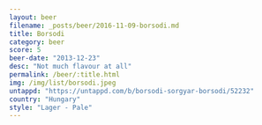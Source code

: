 ```yaml
---
layout: beer
filename: _posts/beer/2016-11-09-borsodi.md
title: Borsodi
category: beer
score: 5
beer-date: "2013-12-23"
desc: "Not much flavour at all"
permalink: /beer/:title.html
img: /img/list/borsodi.jpeg
untappd: "https://untappd.com/b/borsodi-sorgyar-borsodi/52232"
country: "Hungary"
style: "Lager - Pale"
---
```

